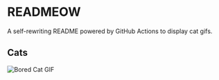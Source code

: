 # READMEOW

A self-rewriting README powered by GitHub Actions to display cat gifs.

## Cats

![Bored Cat GIF](https://media2.giphy.com/media/mlvseq9yvZhba/200.gif?cid=9acd02da8lkx8atsffj54asa7jbg0tlu23u8qrlostd81xyn&ep=v1_gifs_search&rid=200.gif&ct=g)
